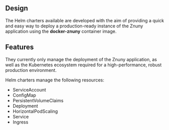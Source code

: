 ## Design

The Helm charters available are developed with the aim of providing a quick and easy way to deploy a production-ready instance of the Znuny application using the **docker-znuny** container image.

## Features

They currently only manage the deployment of the Znuny application, as well as the Kubernetes ecosystem required for a high-performance, robust production environment.

Helm charters manage the following resources:

* ServiceAccount
* ConfigMap
* PersistentVolumeClaims
* Deployment
* HorizontalPodScaling
* Service
* Ingress

